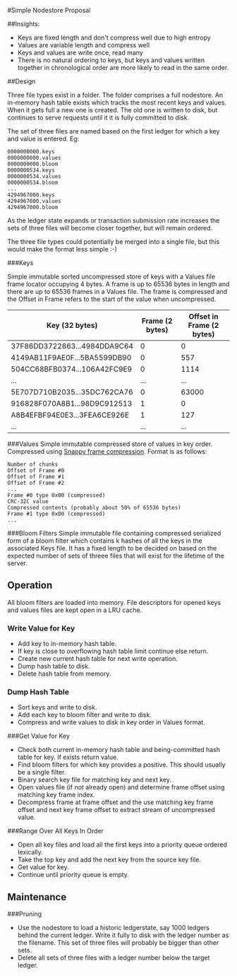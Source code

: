 #Simple Nodestore Proposal

##Insights:

* Keys are fixed length and don't compress well due to high entropy
* Values are variable length and compress well
* Keys and values are write once, read many
* There is no natural ordering to keys, but keys and values written together in chronological order are more likely to read in the same order.

##Design

Three file types exist in a folder. The folder comprises a full nodestore. An in-memory hash table exists which tracks the most recent keys and values. When it gets full a new one is created. The old one is written to disk, but continues to serve requests until it it is fully committed to disk.

The set of three files are named based on the first ledger for which a key and value is entered. Eg:
```
0000000000.keys
0000000000.values
0000000000.bloom
0000000534.keys
0000000534.values
0000000534.bloom
...
4294967000.keys
4294967000.values
4294967000.bloom
```

As the ledger state expands or transaction submission rate increases the sets of three files will become closer together, but will remain ordered.

The three file types could potentially be merged into a single file, but this would make the format less simple :-)

###Keys

Simple immutable sorted uncompressed store of keys with a Values file frame locator occupying 4 bytes. A frame is up to 65536 bytes in length and there are up to 65536 frames in a Values file. The frame is compressed and the Offset in Frame refers to the start of the value when uncompressed.

|Key (32 bytes)|Frame (2 bytes)|Offset in Frame (2 bytes)|
|--------------|---------------|-------------------------|
|37F86DD3722863...4984DDA9C64|0| 0|
|4149AB11F9AE0F...5BA5599DB90|0|557|
|504CC68BFB0374...106A42FC9E9|0|1114|
|...|...|...|
|5E707D710B2035...35DC762CA76|0|63000|
|916828F070A8B1...98D9C912513|1|0|
|A8B4EFBF94E0E3...3FEA6CE926E|1|127|
|...|...|...|

###Values
Simple immutable compressed store of values in key order. Compressed using [Snappy frame compression](https://snappy.googlecode.com/svn/trunk/framing_format.txt). Format is as follows:
```
Number of chunks
Offset of Frame #0
Offset of Frame #1
Offset of Frame #2
...
Frame #0 type 0x00 (compressed)
CRC-32C value
Compressed contents (probably about 50% of 65536 bytes)
Frame #1 type 0x00 (compressed)
...
```
###Bloom Filters
Simple immutable file containing compressed serialized form of a bloom filter which contains k hashes of all the keys in the associated Keys file. It has a fixed length to be decided on based on the expected number of sets of threee files that will exist for the lifetime of the server.

## Operation

All bloom filters are loaded into memory. File descriptors for opened keys and values files are kept open in a LRU cache.

### Write Value for Key
* Add key to in-memory hash table.
* If key is close to overflowing hash table limit continue else return.
* Create new current hash table for next write operation.
* Dump hash table to disk.
* Delete hash table from memory.

### Dump Hash Table
* Sort keys and write to disk.
* Add each key to bloom filter and write to disk.
* Compress and write values to disk in key order in Values format.

###Get Value for Key
* Check both current in-memory hash table and being-committed hash table for key. If exists return value.
* Find bloom filters for which key provides a positive. This should usually be a single filter.
* Binary search key file for matching key and next key.
* Open values file (if not already open) and determine frame offset using matching key frame index.
* Decompress frame at frame offset and the use matching key frame offset and next key frame offset to extract stream of uncompressed value.

###Range Over All Keys In Order
* Open all key files and load all the first keys into a priority queue ordered lexically.
* Take the top key and add the next key from the source key file.
* Get value for key.
* Continue until priority queue is empty.

## Maintenance

###Pruning
* Use the nodestore to load a historic ledgerstate, say 1000 ledgers behind the current ledger. Write it fully to disk with the ledger number as the filename. This set of three files will probably be bigger than other sets. 
* Delete all sets of three files with a ledger number below the target ledger.



